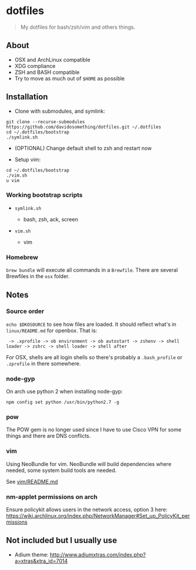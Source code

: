 # dotfiles

> My dotfiles for bash/zsh/vim and others things.

## About

- OSX and ArchLinux compatible
- XDG compliance
- ZSH and BASH compatible
- Try to move as much out of `$HOME` as possible

## Installation

- Clone with submodules, and symlink:

```
git clone --recurse-submodules https://github.com/davidosomething/dotfiles.git ~/.dotfiles
cd ~/.dotfiles/bootstrap
./symlink.sh
```

- (OPTIONAL) Change default shell to zsh and restart now

- Setup vim:

```
cd ~/.dotfiles/bootstrap
./vim.sh
u vim
```

### Working bootstrap scripts

- `symlink.sh`
  - bash, zsh, ack, screen

- `vim.sh`
  - vim

### Homebrew

`brew bundle` will execute all commands in a `Brewfile`. There are several
Brewfiles in the `osx` folder.

## Notes

### Source order

`echo $DKOSOURCE` to see how files are loaded. It should reflect what's in
`linux/README.md` for openbox. That is:

```
 -> .xprofile -> ob environment -> ob autostart -> zshenv -> shell loader -> zshrc -> shell loader -> shell after
```

For OSX, shells are all login shells so there's probably a `.bash_profile` or
`.zprofile` in there somewhere.

### node-gyp

On arch use python 2 when installing node-gyp:

```
npm config set python /usr/bin/python2.7 -g
```

### pow

The POW gem is no longer used since I have to use Cisco VPN for some things and
there are DNS conflicts.

### vim

Using NeoBundle for vim. NeoBundle will build dependencies where needed, some
system build tools are needed.

See [vim/README.md](https://github.com/davidosomething/dotfiles/blob/master/vim/README.md)

### nm-applet permissions on arch

Ensure policykit allows users in the network access, option 3 here:
https://wiki.archlinux.org/index.php/NetworkManager#Set_up_PolicyKit_permissions

## Not included but I usually use

- Adium theme: http://www.adiumxtras.com/index.php?a=xtras&xtra_id=7014


